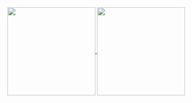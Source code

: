 <a href="https://github.com/JohannesBitcube/github-readme-stats">
  <img height=200 align="center" src="https://github-readme-stats.vercel.app/api?username=JohannesBitcube&theme=radical" />
</a>
<a href="https://github.com/Gandalf-hash/convoychat">
  <img height=200 align="center" src="https://github-readme-stats.vercel.app/api/top-langs?username=Gandalf-hash&theme=radical&layout=compact&langs_count=8&card_width=320" />
</a>
